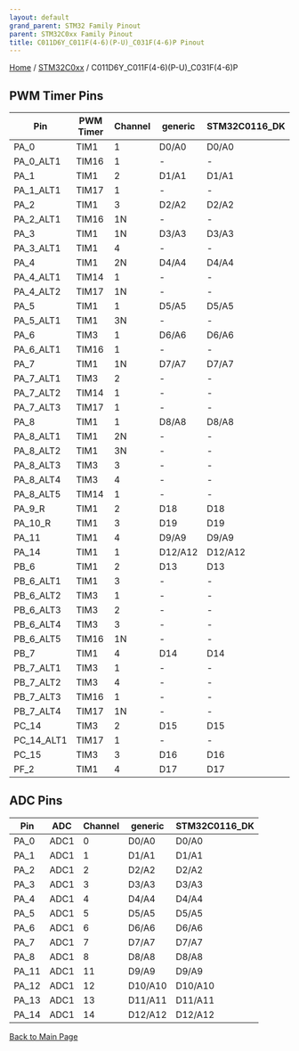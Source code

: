 ```yaml
---
layout: default
grand_parent: STM32 Family Pinout
parent: STM32C0xx Family Pinout
title: C011D6Y_C011F(4-6)(P-U)_C031F(4-6)P Pinout
---
```


[Home](../../index.md) / [STM32C0xx](../index.md) / C011D6Y_C011F(4-6)(P-U)_C031F(4-6)P

## PWM Timer Pins

| Pin | PWM Timer | Channel | generic | STM32C0116_DK |
| --- | --- | --- | --- | --- |
| PA_0 | TIM1 | 1 | D0/A0 | D0/A0 |
| PA_0_ALT1 | TIM16 | 1 | - | - |
| PA_1 | TIM1 | 2 | D1/A1 | D1/A1 |
| PA_1_ALT1 | TIM17 | 1 | - | - |
| PA_2 | TIM1 | 3 | D2/A2 | D2/A2 |
| PA_2_ALT1 | TIM16 | 1N | - | - |
| PA_3 | TIM1 | 1N | D3/A3 | D3/A3 |
| PA_3_ALT1 | TIM1 | 4 | - | - |
| PA_4 | TIM1 | 2N | D4/A4 | D4/A4 |
| PA_4_ALT1 | TIM14 | 1 | - | - |
| PA_4_ALT2 | TIM17 | 1N | - | - |
| PA_5 | TIM1 | 1 | D5/A5 | D5/A5 |
| PA_5_ALT1 | TIM1 | 3N | - | - |
| PA_6 | TIM3 | 1 | D6/A6 | D6/A6 |
| PA_6_ALT1 | TIM16 | 1 | - | - |
| PA_7 | TIM1 | 1N | D7/A7 | D7/A7 |
| PA_7_ALT1 | TIM3 | 2 | - | - |
| PA_7_ALT2 | TIM14 | 1 | - | - |
| PA_7_ALT3 | TIM17 | 1 | - | - |
| PA_8 | TIM1 | 1 | D8/A8 | D8/A8 |
| PA_8_ALT1 | TIM1 | 2N | - | - |
| PA_8_ALT2 | TIM1 | 3N | - | - |
| PA_8_ALT3 | TIM3 | 3 | - | - |
| PA_8_ALT4 | TIM3 | 4 | - | - |
| PA_8_ALT5 | TIM14 | 1 | - | - |
| PA_9_R | TIM1 | 2 | D18 | D18 |
| PA_10_R | TIM1 | 3 | D19 | D19 |
| PA_11 | TIM1 | 4 | D9/A9 | D9/A9 |
| PA_14 | TIM1 | 1 | D12/A12 | D12/A12 |
| PB_6 | TIM1 | 2 | D13 | D13 |
| PB_6_ALT1 | TIM1 | 3 | - | - |
| PB_6_ALT2 | TIM3 | 1 | - | - |
| PB_6_ALT3 | TIM3 | 2 | - | - |
| PB_6_ALT4 | TIM3 | 3 | - | - |
| PB_6_ALT5 | TIM16 | 1N | - | - |
| PB_7 | TIM1 | 4 | D14 | D14 |
| PB_7_ALT1 | TIM3 | 1 | - | - |
| PB_7_ALT2 | TIM3 | 4 | - | - |
| PB_7_ALT3 | TIM16 | 1 | - | - |
| PB_7_ALT4 | TIM17 | 1N | - | - |
| PC_14 | TIM3 | 2 | D15 | D15 |
| PC_14_ALT1 | TIM17 | 1 | - | - |
| PC_15 | TIM3 | 3 | D16 | D16 |
| PF_2 | TIM1 | 4 | D17 | D17 |


## ADC Pins

| Pin | ADC | Channel | generic | STM32C0116_DK |
| --- | --- | --- | --- | --- |
| PA_0 | ADC1 | 0 | D0/A0 | D0/A0 |
| PA_1 | ADC1 | 1 | D1/A1 | D1/A1 |
| PA_2 | ADC1 | 2 | D2/A2 | D2/A2 |
| PA_3 | ADC1 | 3 | D3/A3 | D3/A3 |
| PA_4 | ADC1 | 4 | D4/A4 | D4/A4 |
| PA_5 | ADC1 | 5 | D5/A5 | D5/A5 |
| PA_6 | ADC1 | 6 | D6/A6 | D6/A6 |
| PA_7 | ADC1 | 7 | D7/A7 | D7/A7 |
| PA_8 | ADC1 | 8 | D8/A8 | D8/A8 |
| PA_11 | ADC1 | 11 | D9/A9 | D9/A9 |
| PA_12 | ADC1 | 12 | D10/A10 | D10/A10 |
| PA_13 | ADC1 | 13 | D11/A11 | D11/A11 |
| PA_14 | ADC1 | 14 | D12/A12 | D12/A12 |


[Back to Main Page](../../index.md)